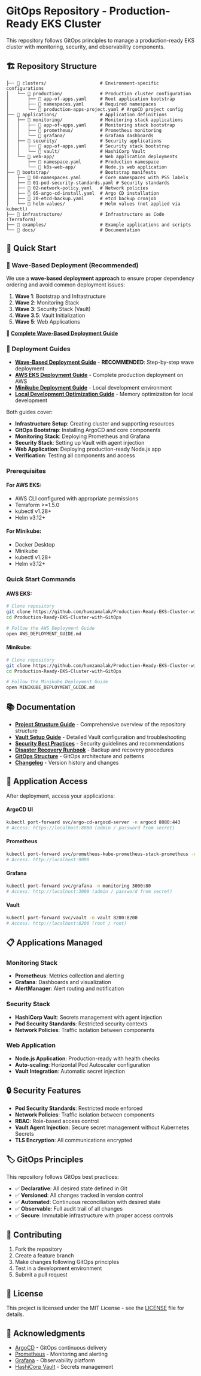# GitOps Repository - Production-Ready EKS Cluster

This repository follows GitOps principles to manage a production-ready EKS cluster with monitoring, security, and observability components.

## 🏗️ Repository Structure

```
├── 📁 clusters/                    # Environment-specific configurations
│   └── 📁 production/              # Production cluster configuration
│       ├── 📄 app-of-apps.yaml     # Root application bootstrap
│       ├── 📄 namespaces.yaml      # Required namespaces
│       └── 📄 production-apps-project.yaml # ArgoCD project config
├── 📁 applications/                # Application definitions
│   ├── 📁 monitoring/              # Monitoring stack applications
│   │   ├── 📄 app-of-apps.yaml     # Monitoring stack bootstrap
│   │   ├── 📁 prometheus/          # Prometheus monitoring
│   │   └── 📁 grafana/             # Grafana dashboards
│   ├── 📁 security/                # Security applications
│   │   ├── 📄 app-of-apps.yaml     # Security stack bootstrap
│   │   └── 📁 vault/               # HashiCorp Vault
│   └── 📁 web-app/                 # Web application deployments
│       ├── 📄 namespace.yaml       # Production namespace
│       └── 📁 k8s-web-app/         # Node.js web application
├── 📁 bootstrap/                   # Bootstrap manifests
│   ├── 📄 00-namespaces.yaml       # Core namespaces with PSS labels
│   ├── 📄 01-pod-security-standards.yaml # Security standards
│   ├── 📄 02-network-policy.yaml   # Network policies
│   ├── 📄 05-argo-cd-install.yaml  # Argo CD installation
│   ├── 📄 20-etcd-backup.yaml      # etcd backup cronjob
│   └── 📁 helm-values/             # Helm values (not applied via kubectl)
├── 📁 infrastructure/              # Infrastructure as Code (Terraform)
├── 📁 examples/                    # Example applications and scripts
└── 📁 docs/                        # Documentation
```

## 🚀 Quick Start

### 🌊 Wave-Based Deployment (Recommended)

We use a **wave-based deployment approach** to ensure proper dependency ordering and avoid common deployment issues:

1. **Wave 1**: Bootstrap and Infrastructure
2. **Wave 2**: Monitoring Stack
3. **Wave 3**: Security Stack (Vault)
4. **Wave 3.5**: Vault Initialization
5. **Wave 5**: Web Applications

**📖 [Complete Wave-Based Deployment Guide](WAVE_BASED_DEPLOYMENT_GUIDE.md)**

### 📖 Deployment Guides

- **[Wave-Based Deployment Guide](WAVE_BASED_DEPLOYMENT_GUIDE.md)** - **RECOMMENDED**: Step-by-step wave deployment
- **[AWS EKS Deployment Guide](AWS_DEPLOYMENT_GUIDE.md)** - Complete production deployment on AWS
- **[Minikube Deployment Guide](MINIKUBE_DEPLOYMENT_GUIDE.md)** - Local development environment
- **[Local Development Optimization Guide](LOCAL_DEVELOPMENT_OPTIMIZATION.md)** - Memory optimization for local development

Both guides cover:
- **Infrastructure Setup**: Creating cluster and supporting resources
- **GitOps Bootstrap**: Installing ArgoCD and core components  
- **Monitoring Stack**: Deploying Prometheus and Grafana
- **Security Stack**: Setting up Vault with agent injection
- **Web Application**: Deploying production-ready Node.js app
- **Verification**: Testing all components and access

### Prerequisites

#### For AWS EKS:
- AWS CLI configured with appropriate permissions
- Terraform >=1.5.0
- kubectl v1.28+
- Helm v3.12+

#### For Minikube:
- Docker Desktop
- Minikube
- kubectl v1.28+
- Helm v3.12+

### Quick Start Commands

#### AWS EKS:
```bash
# Clone repository
git clone https://github.com/humzamalak/Production-Ready-EKS-Cluster-with-GitOps.git
cd Production-Ready-EKS-Cluster-with-GitOps

# Follow the AWS Deployment Guide
open AWS_DEPLOYMENT_GUIDE.md
```

#### Minikube:
```bash
# Clone repository
git clone https://github.com/humzamalak/Production-Ready-EKS-Cluster-with-GitOps.git
cd Production-Ready-EKS-Cluster-with-GitOps

# Follow the Minikube Deployment Guide
open MINIKUBE_DEPLOYMENT_GUIDE.md
```

## 📚 Documentation

- **[Project Structure Guide](docs/PROJECT_STRUCTURE.md)** - Comprehensive overview of the repository structure
- **[Vault Setup Guide](docs/VAULT_SETUP_GUIDE.md)** - Detailed Vault configuration and troubleshooting
- **[Security Best Practices](docs/security-best-practices.md)** - Security guidelines and recommendations
- **[Disaster Recovery Runbook](docs/disaster-recovery-runbook.md)** - Backup and recovery procedures
- **[GitOps Structure](docs/gitops-structure.md)** - GitOps architecture and patterns
- **[Changelog](docs/CHANGELOG.md)** - Version history and changes

## 🔧 Application Access

After deployment, access your applications:

#### ArgoCD UI
```bash
kubectl port-forward svc/argo-cd-argocd-server -n argocd 8080:443
# Access: https://localhost:8080 (admin / password from secret)
```

#### Prometheus
```bash
kubectl port-forward svc/prometheus-kube-prometheus-stack-prometheus -n monitoring 9090:9090
# Access: http://localhost:9090
```

#### Grafana
```bash
kubectl port-forward svc/grafana -n monitoring 3000:80
# Access: http://localhost:3000 (admin / password from secret)
```

#### Vault
```bash
kubectl port-forward svc/vault -n vault 8200:8200
# Access: http://localhost:8200 (root / root)
```

## 📋 Applications Managed

### Monitoring Stack
- **Prometheus**: Metrics collection and alerting
- **Grafana**: Dashboards and visualization  
- **AlertManager**: Alert routing and notification

### Security Stack
- **HashiCorp Vault**: Secrets management with agent injection
- **Pod Security Standards**: Restricted security contexts
- **Network Policies**: Traffic isolation between components

### Web Application
- **Node.js Application**: Production-ready with health checks
- **Auto-scaling**: Horizontal Pod Autoscaler configuration
- **Vault Integration**: Automatic secret injection

## 🔒 Security Features

- **Pod Security Standards**: Restricted mode enforced
- **Network Policies**: Traffic isolation between components
- **RBAC**: Role-based access control
- **Vault Agent Injection**: Secure secret management without Kubernetes Secrets
- **TLS Encryption**: All communications encrypted

## 🏷️ GitOps Principles

This repository follows GitOps best practices:

- ✅ **Declarative**: All desired state defined in Git
- ✅ **Versioned**: All changes tracked in version control
- ✅ **Automated**: Continuous reconciliation with desired state
- ✅ **Observable**: Full audit trail of all changes
- ✅ **Secure**: Immutable infrastructure with proper access controls

## 🤝 Contributing

1. Fork the repository
2. Create a feature branch
3. Make changes following GitOps principles
4. Test in a development environment
5. Submit a pull request

## 📄 License

This project is licensed under the MIT License - see the [LICENSE](LICENSE) file for details.

## 🙏 Acknowledgments

- [ArgoCD](https://argoproj.github.io/cd/) - GitOps continuous delivery
- [Prometheus](https://prometheus.io/) - Monitoring and alerting
- [Grafana](https://grafana.com/) - Observability platform
- [HashiCorp Vault](https://www.vaultproject.io/) - Secrets management